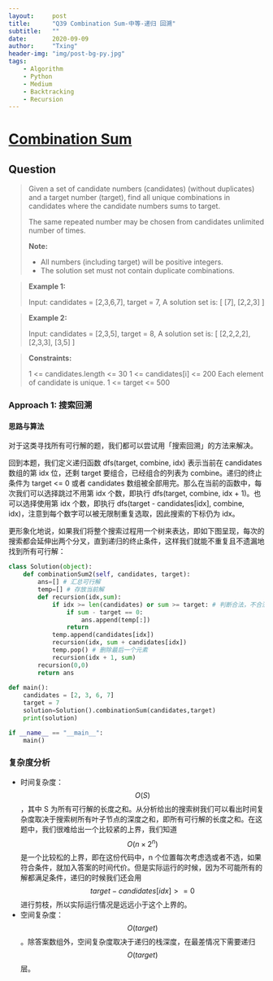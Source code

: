 ```yaml
---
layout:     post
title:      "Q39 Combination Sum-中等-递归 回溯"
subtitle:   ""
date:       2020-09-09
author:     "Txing"
header-img: "img/post-bg-py.jpg"
tags:
    - Algorithm
    - Python
    - Medium
    - Backtracking
    - Recursion
---
```


# [Combination Sum](https://leetcode-cn.com/problems/combination-sum/)

## Question

> Given a set of candidate numbers (candidates) (without duplicates) and a target number (target), find all unique combinations in candidates where the candidate numbers sums to target.
>
> The same repeated number may be chosen from candidates unlimited number of times.
>
> **Note:**
>
> - All numbers (including target) will be positive integers.
> - The solution set must not contain duplicate combinations.
>
> 

> **Example 1:**
>
> Input: candidates = [2,3,6,7], target = 7,
>A solution set is:
> [
>      [7],
>      [2,2,3]
>    ]
>    

> **Example 2:**
>
> Input: candidates = [2,3,5], target = 8,
> A solution set is:
> [
>   [2,2,2,2],
>   [2,3,3],
>   [3,5]
> ]

> **Constraints:**
>
> 1 <= candidates.length <= 30
> 1 <= candidates[i] <= 200
> Each element of candidate is unique.
> 1 <= target <= 500

### Approach 1: 搜索回溯
#### 思路与算法

对于这类寻找所有可行解的题，我们都可以尝试用「搜索回溯」的方法来解决。

回到本题，我们定义递归函数 dfs(target, combine, idx) 表示当前在 candidates 数组的第 idx 位，还剩 target 要组合，已经组合的列表为 combine。递归的终止条件为 target <= 0 或者 candidates 数组被全部用完。那么在当前的函数中，每次我们可以选择跳过不用第 idx 个数，即执行 dfs(target, combine, idx + 1)。也可以选择使用第 idx 个数，即执行 dfs(target - candidates[idx], combine, idx)，注意到每个数字可以被无限制重复选取，因此搜索的下标仍为 idx。

更形象化地说，如果我们将整个搜索过程用一个树来表达，即如下图呈现，每次的搜索都会延伸出两个分叉，直到递归的终止条件，这样我们就能不重复且不遗漏地找到所有可行解：

```python
class Solution(object):
    def combinationSum2(self, candidates, target):
        ans=[] # 汇总可行解
        temp=[] # 存放当前解
        def recursion(idx,sum):
            if idx >= len(candidates) or sum >= target: # 判断合法，不合法则检测是否满足target；合法则继续迭代
                if sum - target == 0:
                    ans.append(temp[:])
                return
            temp.append(candidates[idx])
            recursion(idx, sum + candidates[idx])
            temp.pop() # 删除最后一个元素
            recursion(idx + 1, sum)
        recursion(0,0)
        return ans
    
def main():
    candidates = [2, 3, 6, 7]
    target = 7
    solution=Solution().combinationSum(candidates,target)
    print(solution)

if __name__ == "__main__":
    main()

```

### 复杂度分析

- 时间复杂度：$$O(S)$$，其中 S 为所有可行解的长度之和。从分析给出的搜索树我们可以看出时间复杂度取决于搜索树所有叶子节点的深度之和，即所有可行解的长度之和。在这题中，我们很难给出一个比较紧的上界，我们知道 $$O(n \times 2^n)$$ 是一个比较松的上界，即在这份代码中，n 个位置每次考虑选或者不选，如果符合条件，就加入答案的时间代价。但是实际运行的时候，因为不可能所有的解都满足条件，递归的时候我们还会用 $$target - candidates[idx] >= 0$$ 进行剪枝，所以实际运行情况是远远小于这个上界的。
- 空间复杂度：$$O(\textit{target})$$。除答案数组外，空间复杂度取决于递归的栈深度，在最差情况下需要递归 $$O(\textit{target})$$ 层。



